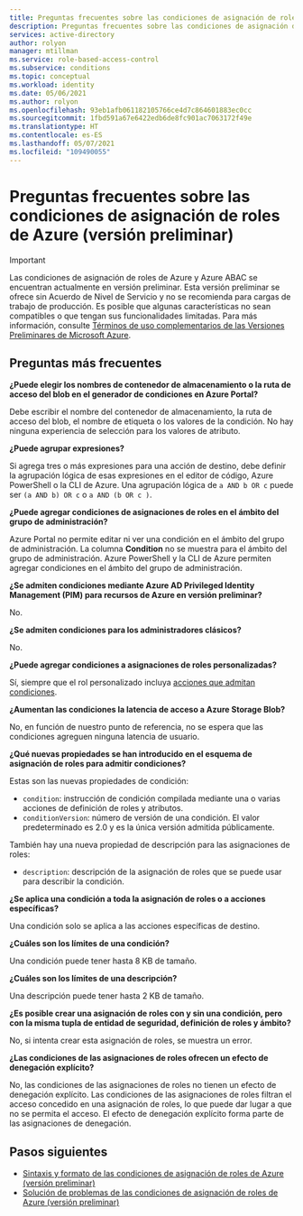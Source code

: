 ```yaml
---
title: Preguntas frecuentes sobre las condiciones de asignación de roles de Azure (versión preliminar)
description: Preguntas frecuentes sobre las condiciones de asignación de roles de Azure (versión preliminar)
services: active-directory
author: rolyon
manager: mtillman
ms.service: role-based-access-control
ms.subservice: conditions
ms.topic: conceptual
ms.workload: identity
ms.date: 05/06/2021
ms.author: rolyon
ms.openlocfilehash: 93eb1afb061182105766ce4d7c864601883ec0cc
ms.sourcegitcommit: 1fbd591a67e6422edb6de8fc901ac7063172f49e
ms.translationtype: HT
ms.contentlocale: es-ES
ms.lasthandoff: 05/07/2021
ms.locfileid: "109490055"
---
```

# <a name="faq-for-azure-role-assignment-conditions-preview"></a>Preguntas frecuentes sobre las condiciones de asignación de roles de Azure (versión preliminar)

> [!IMPORTANT]
> Las condiciones de asignación de roles de Azure y Azure ABAC se encuentran actualmente en versión preliminar.
> Esta versión preliminar se ofrece sin Acuerdo de Nivel de Servicio y no se recomienda para cargas de trabajo de producción. Es posible que algunas características no sean compatibles o que tengan sus funcionalidades limitadas.
> Para más información, consulte [Términos de uso complementarios de las Versiones Preliminares de Microsoft Azure](https://azure.microsoft.com/support/legal/preview-supplemental-terms/).

## <a name="frequently-asked-questions"></a>Preguntas más frecuentes

**¿Puede elegir los nombres de contenedor de almacenamiento o la ruta de acceso del blob en el generador de condiciones en Azure Portal?**

Debe escribir el nombre del contenedor de almacenamiento, la ruta de acceso del blob, el nombre de etiqueta o los valores de la condición. No hay ninguna experiencia de selección para los valores de atributo.

**¿Puede agrupar expresiones?**

Si agrega tres o más expresiones para una acción de destino, debe definir la agrupación lógica de esas expresiones en el editor de código, Azure PowerShell o la CLI de Azure. Una agrupación lógica de `a AND b OR c` puede ser `(a AND b) OR c` o `a AND (b OR c )`.

**¿Puede agregar condiciones de asignaciones de roles en el ámbito del grupo de administración?**
  
Azure Portal no permite editar ni ver una condición en el ámbito del grupo de administración. La columna **Condition** no se muestra para el ámbito del grupo de administración. Azure PowerShell y la CLI de Azure permiten agregar condiciones en el ámbito del grupo de administración.

**¿Se admiten condiciones mediante Azure AD Privileged Identity Management (PIM) para recursos de Azure en versión preliminar?**

No.

**¿Se admiten condiciones para los administradores clásicos?**

No. 

**¿Puede agregar condiciones a asignaciones de roles personalizadas?**

Sí, siempre que el rol personalizado incluya [acciones que admitan condiciones](conditions-format.md#actions).
 
**¿Aumentan las condiciones la latencia de acceso a Azure Storage Blob?**

No, en función de nuestro punto de referencia, no se espera que las condiciones agreguen ninguna latencia de usuario.

**¿Qué nuevas propiedades se han introducido en el esquema de asignación de roles para admitir condiciones?**

Estas son las nuevas propiedades de condición:

- `condition`: instrucción de condición compilada mediante una o varias acciones de definición de roles y atributos.
- `conditionVersion`: número de versión de una condición. El valor predeterminado es 2.0 y es la única versión admitida públicamente.

También hay una nueva propiedad de descripción para las asignaciones de roles:

- `description`: descripción de la asignación de roles que se puede usar para describir la condición.

**¿Se aplica una condición a toda la asignación de roles o a acciones específicas?**

Una condición solo se aplica a las acciones específicas de destino.

**¿Cuáles son los límites de una condición?**

Una condición puede tener hasta 8 KB de tamaño.

**¿Cuáles son los límites de una descripción?**

Una descripción puede tener hasta 2 KB de tamaño.

**¿Es posible crear una asignación de roles con y sin una condición, pero con la misma tupla de entidad de seguridad, definición de roles y ámbito?**

No, si intenta crear esta asignación de roles, se muestra un error.

**¿Las condiciones de las asignaciones de roles ofrecen un efecto de denegación explícito?**

No, las condiciones de las asignaciones de roles no tienen un efecto de denegación explícito. Las condiciones de las asignaciones de roles filtran el acceso concedido en una asignación de roles, lo que puede dar lugar a que no se permita el acceso. El efecto de denegación explícito forma parte de las asignaciones de denegación.

## <a name="next-steps"></a>Pasos siguientes

- [Sintaxis y formato de las condiciones de asignación de roles de Azure (versión preliminar)](conditions-format.md)
- [Solución de problemas de las condiciones de asignación de roles de Azure (versión preliminar)](conditions-troubleshoot.md)
